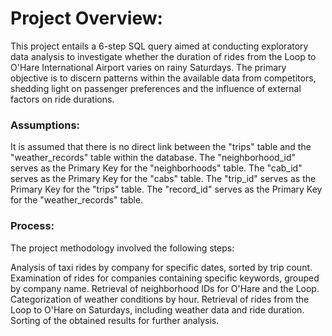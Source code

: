 # Project Overview:

This project entails a 6-step SQL query aimed at conducting exploratory data analysis to investigate whether the duration of rides from the Loop to O'Hare International Airport varies on rainy Saturdays. The primary objective is to discern patterns within the available data from competitors, shedding light on passenger preferences and the influence of external factors on ride durations.
### Assumptions:

  It is assumed that there is no direct link between the "trips" table and the "weather_records" table within the database.
  The "neighborhood_id" serves as the Primary Key for the "neighborhoods" table.
  The "cab_id" serves as the Primary Key for the "cabs" table.
  The "trip_id" serves as the Primary Key for the "trips" table.
  The "record_id" serves as the Primary Key for the "weather_records" table.

### Process:

The project methodology involved the following steps:

  Analysis of taxi rides by company for specific dates, sorted by trip count.
  Examination of rides for companies containing specific keywords, grouped by company name.
  Retrieval of neighborhood IDs for O'Hare and the Loop.
  Categorization of weather conditions by hour.
  Retrieval of rides from the Loop to O'Hare on Saturdays, including weather data and ride duration.
  Sorting of the obtained results for further analysis.
